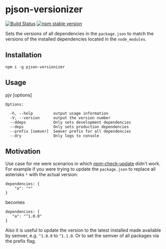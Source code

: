 # pjson-versionizer

[![Build Status](https://travis-ci.org/akullpp/pjson-versionizer.svg?branch=master)](https://travis-ci.org/akullpp/pjson-versionizer) [![npm stable version](https://img.shields.io/npm/v/pjson-versionizer.svg)](https://npmjs.org/package/pjson-versionizer)

Sets the versions of all dependencies in the `package.json` to match the versions of the installed dependencies located in the `node_modules`.

## Installation

`npm i -g pjson-versionizer`

## Usage

  pjv [options]

    Options:

      -h, --help         output usage information
      -V, --version      output the version number
      --ddeps            Only sets development dependencies
      --deps             Only sets production dependencies
      --prefix [semver]  Semver prefix for all dependencies
      --dry              Only logs to console

## Motivation

Use case for me were scenarios in which [npm-check-update](https://github.com/tjunnone/npm-check-updates) didn't work. For example if you were trying to update the `package.json` to replace all asterisks `*` with the actual version:

    dependencies: {
        "a": "*"
    }

becomes

    dependencies: {
       "a": "^1.0.0"
    }

Also it is useful to update the version to the latest installed made available by semver, e.g. `^1.0.0` to `^1.1.0`. Or to set the semver of all packages via the prefix flag.
